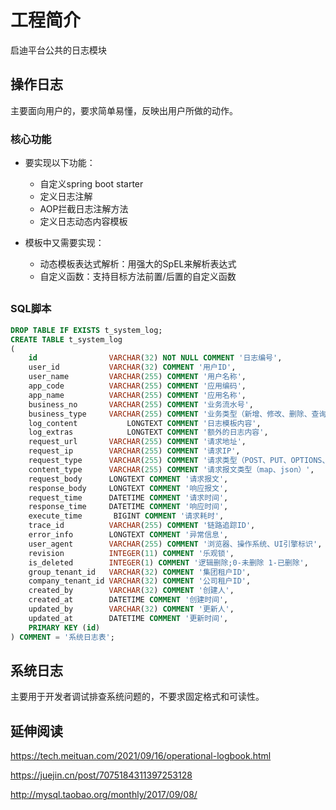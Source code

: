 # 工程简介
启迪平台公共的日志模块

## 操作日志
主要面向用户的，要求简单易懂，反映出用户所做的动作。

### 核心功能
- 要实现以下功能：

  - 自定义spring boot starter
  - 定义日志注解
  - AOP拦截日志注解方法
  - 定义日志动态内容模板

- 模板中又需要实现：
  - 动态模板表达式解析：用强大的SpEL来解析表达式
  - 自定义函数：支持目标方法前置/后置的自定义函数

## 

### SQL脚本
```sql
DROP TABLE IF EXISTS t_system_log;
CREATE TABLE t_system_log
(
    id                VARCHAR(32) NOT NULL COMMENT '日志编号',
    user_id           VARCHAR(32) COMMENT '用户ID',
    user_name         VARCHAR(255) COMMENT '用户名称',
    app_code          VARCHAR(255) COMMENT '应用编码',
    app_name          VARCHAR(255) COMMENT '应用名称',
    business_no       VARCHAR(255) COMMENT '业务流水号',
    business_type     VARCHAR(255) COMMENT '业务类型（新增、修改、删除、查询、导入、导出、其他）',
    log_content           LONGTEXT COMMENT '日志模板内容',
    log_extras            LONGTEXT COMMENT '额外的日志内容',
    request_url       VARCHAR(255) COMMENT '请求地址',
    request_ip        VARCHAR(255) COMMENT '请求IP',
    request_type      VARCHAR(255) COMMENT '请求类型（POST、PUT、OPTIONS、DELETE）',
    content_type      VARCHAR(255) COMMENT '请求报文类型（map、json）',
    request_body      LONGTEXT COMMENT '请求报文',
    response_body     LONGTEXT COMMENT '响应报文',
    request_time      DATETIME COMMENT '请求时间',
    response_time     DATETIME COMMENT '响应时间',
    execute_time       BIGINT COMMENT '请求耗时',
    trace_id          VARCHAR(255) COMMENT '链路追踪ID',
    error_info        LONGTEXT COMMENT '异常信息',
    user_agent        VARCHAR(255) COMMENT '浏览器、操作系统、UI引擎标识',
    revision          INTEGER(11) COMMENT '乐观锁',
    is_deleted        INTEGER(1) COMMENT '逻辑删除;0-未删除 1-已删除',
    group_tenant_id   VARCHAR(32) COMMENT '集团租户ID',
    company_tenant_id VARCHAR(32) COMMENT '公司租户ID',
    created_by        VARCHAR(32) COMMENT '创建人',
    created_at        DATETIME COMMENT '创建时间',
    updated_by        VARCHAR(32) COMMENT '更新人',
    updated_at        DATETIME COMMENT '更新时间',
    PRIMARY KEY (id)
) COMMENT = '系统日志表';
```
## 系统日志
主要用于开发者调试排查系统问题的，不要求固定格式和可读性。

### 

## 延伸阅读
https://tech.meituan.com/2021/09/16/operational-logbook.html

https://juejin.cn/post/7075184311397253128

http://mysql.taobao.org/monthly/2017/09/08/

